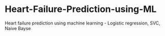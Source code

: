 # Heart-Failure-Prediction-using-ML
Heart failure prediction using machine learning - Logistic regression, SVC, Naive Bayse
